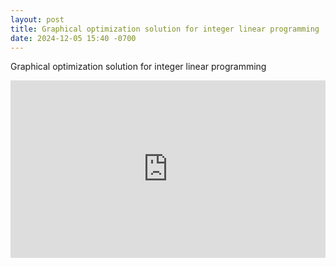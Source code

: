 ```yaml
---
layout: post
title: Graphical optimization solution for integer linear programming
date: 2024-12-05 15:40 -0700
---
```



<style>
   .youtube-video {
        aspect-ratio: 16 / 9;
        width: 100%;
    } 
</style>

Graphical optimization solution for integer linear programming

<iframe class="youtube-video" src="https://www.youtube.com/embed/ygV5sDPN_Gk" title="YouTube video player" frameborder="0" allow="accelerometer; autoplay; clipboard-write; encrypted-media; gyroscope; picture-in-picture; web-share" referrerpolicy="strict-origin-when-cross-origin" allowfullscreen></iframe>

